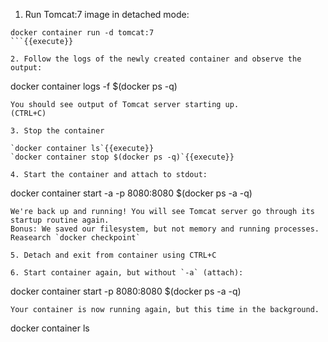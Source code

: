 1. Run Tomcat:7 image in detached mode:

```
docker container run -d tomcat:7
```{{execute}}

2. Follow the logs of the newly created container and observe the output:

```
docker container logs -f $(docker ps -q)
```{{execute}}
You should see output of Tomcat server starting up.
(CTRL+C)
	
3. Stop the container

`docker container ls`{{execute}}  
`docker container stop $(docker ps -q)`{{execute}}

4. Start the container and attach to stdout:

```
docker container start -a -p 8080:8080 $(docker ps -a -q)
```{{execute}}
We're back up and running! You will see Tomcat server go through its startup routine again. 
Bonus: We saved our filesystem, but not memory and running processes. Reasearch `docker checkpoint`

5. Detach and exit from container using CTRL+C

6. Start container again, but without `-a` (attach):

```
docker container start -p 8080:8080 $(docker ps -a -q)
```{{execute}}
Your container is now running again, but this time in the background.
```
docker container ls
```{{execute}}